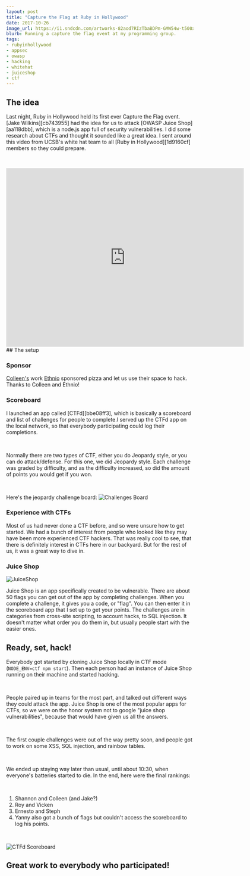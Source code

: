 ```yaml
---
layout: post
title: "Capture the Flag at Ruby in Hollywood"
date: 2017-10-26
image_url: https://i1.sndcdn.com/artworks-82aod7RIzTbaBDPm-GMW54w-t500x500.jpg
blurb: Running a capture the flag event at my programming group.
tags:
- rubyinhollywood
- appsec
- owasp
- hacking
- whitehat
- juiceshop
- ctf
---
```


## The idea

Last night, Ruby in Hollywood held its first ever Capture the Flag event. [Jake Wilkins][cb743955] had the idea for us to attack [OWASP Juice Shop][aa118dbb], which is a node.js app full of security vulnerabilities. I did some research about CTFs and thought it sounded like a great idea. I sent around this video from UCSB's white hat team to all [Ruby in Hollywood][1d9160cf] members so they could prepare.


&nbsp;



<iframe
    width="640"
    height="480"
    src="https://www.youtube.com/embed/bxt-JidP3bU"
    frameborder="0"
    allow="autoplay; encrypted-media"
    allowfullscreen
>
</iframe>
## The setup

### Sponsor

[Colleen's](https://colleenmcguckin.com/) work [Ethnio](https://ethn.io/) sponsored pizza and let us use their space to hack. Thanks to Colleen and Ethnio!


### Scoreboard

I launched an app called [CTFd][bbe08ff3], which is basically a scoreboard and list of challenges for people to complete.I served up the CTFd app on the local network, so that everybody participating could log their completions.

&nbsp;



Normally there are two types of CTF, either you do Jeopardy style, or you can do attack/defense. For this one, we did Jeopardy style. Each challenge was graded by difficulty, and as the difficulty increased, so did the amount of points you would get if you won.

&nbsp;



Here's the jeopardy challenge board:
![](/jeopardy.png "Challenges Board")


### Experience with CTFs

Most of us had never done a CTF before, and so were unsure how to get started. We had a bunch of interest from people who looked like they may have been more experienced CTF hackers. That was really cool to see, that there is definitely interest in CTFs here in our backyard. But for the rest of us, it was a great way to dive in.

### Juice Shop
![](/juiceshop.png "JuiceShop")

Juice Shop is an app specifically created to be vulnerable. There are about 50 flags you can get out of the app by completing challenges. When you complete a challenge, it gives you a code, or "flag". You can then enter it in the scoreboard app that I set up to get your points. The challenges are in categories from cross-site scripting, to account hacks, to SQL injection. It doesn't matter what order you do them in, but usually people start with the easier ones.


## Ready, set, hack!

Everybody got started by cloning Juice Shop locally in CTF mode (`NODE_ENV=ctf npm start`). Then each person had an instance of Juice Shop running on their machine and started hacking.

&nbsp;



People paired up in teams for the most part, and talked out different ways they could attack the app. Juice Shop is one of the most popular apps for CTFs, so we were on the honor system not to google "juice shop vulnerabilities", because that would have given us all the answers.

&nbsp;




The first couple challenges were out of the way pretty soon, and people got to work on some XSS, SQL injection, and rainbow tables.

&nbsp;



We ended up staying way later than usual, until about 10:30, when everyone's batteries started to die. In the end, here were the final rankings:

&nbsp;



1. Shannon and Colleen (and Jake?)
2. Roy and Vicken
3. Ernesto and Steph
4. Yanny also got a bunch of flags but couldn't access the scoreboard to log his points.

&nbsp;

![](/scoreboard.png "CTFd Scoreboard")

## Great work to everybody who participated! 
